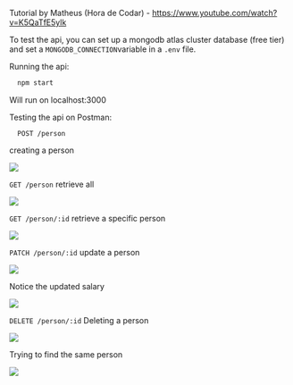 Tutorial by Matheus (Hora de Codar) - https://www.youtube.com/watch?v=K5QaTfE5ylk

To test the api, you can set up a mongodb atlas cluster database (free tier) and set a ``` MONGODB_CONNECTION ```variable in a ```.env``` file.

Running the api:

``` bash
  npm start
```

Will run on localhost:3000

Testing the api on Postman:

```
  POST /person
```

creating a person

<img src='https://blogger.googleusercontent.com/img/a/AVvXsEiltZx5OgGFb44Xe8LOUyXWpqxfJIZPmMH-3D8g-Vgnyg6h_On4AhyhxeM1GGdRfw6mnhOgw6-pVapd8b7hO9WYYSxpRBFS06ATaLGK6DudQQXa3nW7Bgw54IkXP2IVxafjV9Gg6brHv6TTYhfDwyJ7jMC6vd5KvJsdvPHaJc5WTHphE_IuaUgrMRENfw'>

``` GET /person ```
retrieve all

<img src='https://blogger.googleusercontent.com/img/a/AVvXsEgt_cLglHCssZE-7r43GAtDoAsqp6hEINBieutTxm9uHpwguPvJ5SAsm_h-BIUe9hjCTC7ZQST-HiwBARS230JaatBwFDRhH4UGZ5kyynUKMBaJHJB_RzLp40YBQDCbh_VvlDJWsI7rvNHwu0EdzBw0PrJBuIJ45A8U2NzyJD-nPyoVcl9_VLHRxyvjGA'>

``` GET /person/:id ```
retrieve a specific person

<img src='https://blogger.googleusercontent.com/img/a/AVvXsEhN5KBXx4Mi6l7c1nKwABEbWHCgXvAqq6zxwBZjtnhnBEIbyaZ15SX3AFzmc7-kkAhxiGLUcz0sc7SfMfogZyj9aFUMB_6Vmy1NxronbVix0dd3fXJFnPvENHOiDNAxjiKr5s-U3NGf5NS-hCdfmiIG3XBwT1XypsSsDF5N3j1Msuawp86EHEqRWbWmxA'>

``` PATCH /person/:id ```
update a person

<img src='https://blogger.googleusercontent.com/img/a/AVvXsEgbSvR7ge64UpaqS35SmALnIFLf4sBGcdAjce4AT7qn4ZIkIOapxcIG77MgK-HLYcfikk0k9xWx7DLd6sc5F4res0QS-vUmwQhvA4Wvm6FlSU-xcOZ8gFo1WegBmXUAMdwb091KTAmtYaw7KnkOWnqF-tHPelHFf8qt46HdOhxfVGO48YyJGtClXdobVQ'>

Notice the updated salary

<img src='https://blogger.googleusercontent.com/img/a/AVvXsEhjJhwYPFptBq2bg8ku96eJOwtoJmQ1ktxc5QNe8F8SmL7_GPLOCOY5i-BkM0VbyRzO4ocITI3MLvjgXBCieQLtmvdYGzo0N0QObTKzD76n4ZEP26kygVVvZqgjBlzVbBXNvLda998yDLI8p827iJXDukaSalxr5XvRIq2W4yll-uZ31w490AFlDUkKKg'>

``` DELETE /person/:id ```
Deleting a person

<img src='https://blogger.googleusercontent.com/img/a/AVvXsEhPlN-vHf9jUbSqfvCy2ck0uJRSjAFkB4O78UmUz9nlVpA4divkBYTwCW8N0XCosJTJkrJ299fAmS_c7B6tUWgcK3ykYFmBPeyPKA9YSsW-eOtNb0WJtVloxSX4uhYg1K7N44hpb3vwmsO0MCngtz3bvomW54OxNz8PWREk7BytM6-KJGMHUrRykz5Z9A'>

Trying to find the same person

<img src='https://blogger.googleusercontent.com/img/a/AVvXsEjV94Yd20gumwU7utPYkPb5MjKiHUhd5y5gLkdmwdZ6pLZ4-yjs_tcx5MRAI9lOu5YvHBeDACpJBkoVXH_fzzBl9_DTajQaNdDc15ifx-mvOhD281nM_y_KT3eyHFwVG7y460OSDUDFqe36jem1rtn_-ylSpyQ1R9OIOJKIL8lke5CfV_kq_SQIEmk7aw'>
